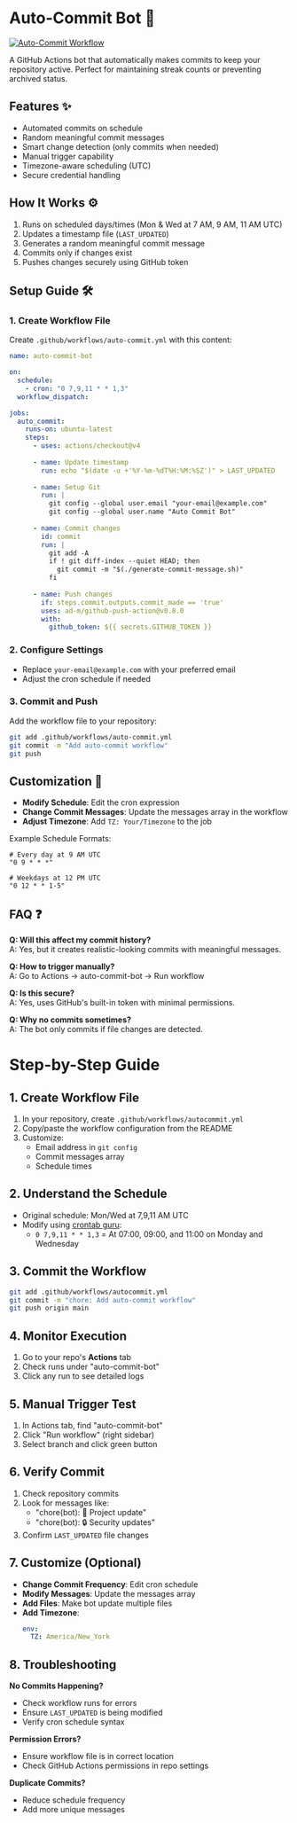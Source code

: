 # Auto-Commit Bot 🤖

[![Auto-Commit Workflow](https://github.com/mirai-web3/auto-commit-bot/actions/workflows/auto-commit.yml/badge.svg)](https://github.com/mirai-web3/auto-commit-bot/actions/workflows/auto-commit.yml)

A GitHub Actions bot that automatically makes commits to keep your repository active. Perfect for maintaining streak counts or preventing archived status.

## Features ✨
- Automated commits on schedule
- Random meaningful commit messages
- Smart change detection (only commits when needed)
- Manual trigger capability
- Timezone-aware scheduling (UTC)
- Secure credential handling

## How It Works ⚙️
1. Runs on scheduled days/times (Mon & Wed at 7 AM, 9 AM, 11 AM UTC)
2. Updates a timestamp file (`LAST_UPDATED`)
3. Generates a random meaningful commit message
4. Commits only if changes exist
5. Pushes changes securely using GitHub token

## Setup Guide 🛠️

### 1. Create Workflow File
Create `.github/workflows/auto-commit.yml` with this content:

```yaml
name: auto-commit-bot

on:
  schedule:
    - cron: "0 7,9,11 * * 1,3"
  workflow_dispatch:

jobs:
  auto_commit:
    runs-on: ubuntu-latest
    steps:
      - uses: actions/checkout@v4
      
      - name: Update timestamp
        run: echo "$(date -u +'%Y-%m-%dT%H:%M:%SZ')" > LAST_UPDATED
        
      - name: Setup Git
        run: |
          git config --global user.email "your-email@example.com"
          git config --global user.name "Auto Commit Bot"
          
      - name: Commit changes
        id: commit
        run: |
          git add -A
          if ! git diff-index --quiet HEAD; then
            git commit -m "$(./generate-commit-message.sh)"
          fi
          
      - name: Push changes
        if: steps.commit.outputs.commit_made == 'true'
        uses: ad-m/github-push-action@v0.8.0
        with:
          github_token: ${{ secrets.GITHUB_TOKEN }}
```

### 2. Configure Settings
- Replace `your-email@example.com` with your preferred email
- Adjust the cron schedule if needed

### 3. Commit and Push
Add the workflow file to your repository:
```bash
git add .github/workflows/auto-commit.yml
git commit -m "Add auto-commit workflow"
git push
```

## Customization 🎨
- **Modify Schedule**: Edit the cron expression
- **Change Commit Messages**: Update the messages array in the workflow
- **Adjust Timezone**: Add `TZ: Your/Timezone` to the job

Example Schedule Formats:
```cron
# Every day at 9 AM UTC
"0 9 * * *"

# Weekdays at 12 PM UTC
"0 12 * * 1-5"
```

## FAQ ❓
**Q: Will this affect my commit history?**  
A: Yes, but it creates realistic-looking commits with meaningful messages.

**Q: How to trigger manually?**  
A: Go to Actions → auto-commit-bot → Run workflow

**Q: Is this secure?**  
A: Yes, uses GitHub's built-in token with minimal permissions.

**Q: Why no commits sometimes?**  
A: The bot only commits if file changes are detected.

# Step-by-Step Guide

## 1. Create Workflow File
1. In your repository, create `.github/workflows/autocommit.yml`
2. Copy/paste the workflow configuration from the README
3. Customize:
   - Email address in `git config`
   - Commit messages array
   - Schedule times

## 2. Understand the Schedule
- Original schedule: Mon/Wed at 7,9,11 AM UTC
- Modify using [crontab guru](https://crontab.guru):
  - `0 7,9,11 * * 1,3` = At 07:00, 09:00, and 11:00 on Monday and Wednesday

## 3. Commit the Workflow
```bash
git add .github/workflows/autocommit.yml
git commit -m "chore: Add auto-commit workflow"
git push origin main
```

## 4. Monitor Execution
1. Go to your repo's **Actions** tab
2. Check runs under "auto-commit-bot"
3. Click any run to see detailed logs

## 5. Manual Trigger Test
1. In Actions tab, find "auto-commit-bot"
2. Click "Run workflow" (right sidebar)
3. Select branch and click green button

## 6. Verify Commit
1. Check repository commits
2. Look for messages like:
   - "chore(bot): 🚀 Project update"
   - "chore(bot): 🔒 Security updates"
3. Confirm `LAST_UPDATED` file changes

## 7. Customize (Optional)
- **Change Commit Frequency**: Edit cron schedule
- **Modify Messages**: Update the messages array
- **Add Files**: Make bot update multiple files
- **Add Timezone**:
  ```yaml
  env:
    TZ: America/New_York
  ```

## 8. Troubleshooting
**No Commits Happening?**
- Check workflow runs for errors
- Ensure `LAST_UPDATED` is being modified
- Verify cron schedule syntax

**Permission Errors?**
- Ensure workflow file is in correct location
- Check GitHub Actions permissions in repo settings

**Duplicate Commits?**
- Reduce schedule frequency
- Add more unique messages
